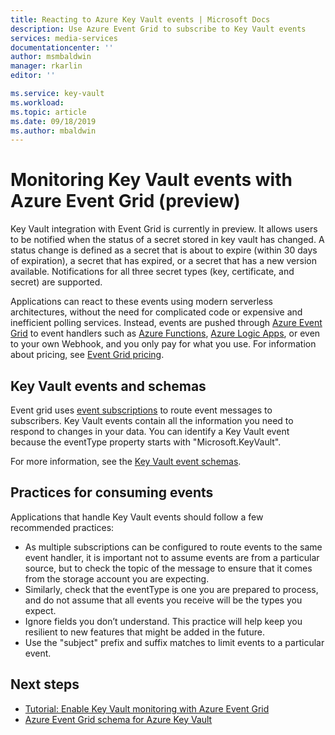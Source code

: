 ```yaml
---
title: Reacting to Azure Key Vault events | Microsoft Docs
description: Use Azure Event Grid to subscribe to Key Vault events
services: media-services
documentationcenter: ''
author: msmbaldwin
manager: rkarlin
editor: ''

ms.service: key-vault
ms.workload: 
ms.topic: article
ms.date: 09/18/2019
ms.author: mbaldwin
---
```

 
# Monitoring Key Vault events with Azure Event Grid (preview)

Key Vault integration with Event Grid is currently in preview. It allows users to be notified when the status of a secret stored in key vault has changed. A status change is defined as a secret that is about to expire (within 30 days of expiration), a secret that has expired, or a secret that has a new version available. Notifications for all three secret types (key, certificate, and secret) are supported.

Applications can react to these events using modern serverless architectures, without the need for complicated code or expensive and inefficient polling services. Instead, events are pushed through [Azure Event Grid](https://azure.microsoft.com/services/event-grid/) to event handlers such as [Azure Functions](https://azure.microsoft.com/services/functions/), [Azure Logic Apps](https://azure.microsoft.com/services/logic-apps/), or even to your own Webhook, and you only pay for what you use. For information about pricing, see [Event Grid pricing](https://azure.microsoft.com/pricing/details/event-grid/).

## Key Vault events and schemas

Event grid uses [event subscriptions](../event-grid/concepts.md#event-subscriptions) to route event messages to subscribers. Key Vault events contain all the information you need to respond to changes in your data. You can identify a Key Vault event because the eventType property starts with "Microsoft.KeyVault".

For more information, see the [Key Vault event schemas](../event-grid/event-schema-key-vault.md).

## Practices for consuming events

Applications that handle Key Vault events should follow a few recommended practices:

* As multiple subscriptions can be configured to route events to the same event handler, it is important not to assume events are from a particular source, but to check the topic of the message to ensure that it comes from the storage account you are expecting.
* Similarly, check that the eventType is one you are prepared to process, and do not assume that all events you receive will be the types you expect.
* Ignore fields you don’t understand.  This practice will help keep you resilient to new features that might be added in the future.
* Use the "subject" prefix and suffix matches to limit events to a particular event.

## Next steps

* [Tutorial: Enable Key Vault monitoring with Azure Event Grid](event-grid-tutorial.md)
* [Azure Event Grid schema for Azure Key Vault](../event-grid/event-schema-key-vault.md)
